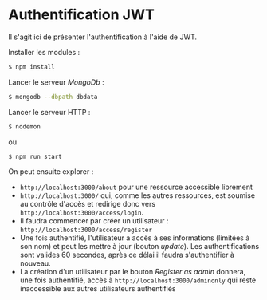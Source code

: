 # Authentification JWT


Il s'agit ici de présenter l'authentification à l'aide de JWT.

Installer les modules&nbsp;:
```bash
$ npm install
```

Lancer le serveur *MongoDb*&nbsp;:
```bash
$ mongodb --dbpath dbdata
```

Lancer le serveur HTTP&nbsp;:
```bash
$ nodemon
```
ou
```bash
$ npm run start
```

On peut ensuite explorer :
 * `http://localhost:3000/about` pour une ressource accessible librement
 * `http://localhost:3000/` qui, comme les autres ressources, est soumise au contrôle d'accès et redirige donc vers `http://localhost:3000/access/login`.
 * Il faudra commencer par créer un utilisateur : `http://localhost:3000/access/register`
 * Une fois authentifié, l'utilisateur a accès à ses informations (limitées à son nom) et peut les mettre à jour (bouton *update*). Les authentifications sont valides 60 secondes, après ce délai il faudra s'authentifier à nouveau. 
 * La création d'un utilisateur par le bouton *Register as admin* donnera, une fois authentifié, accès à `http://localhost:3000/adminonly` qui reste inaccessible aux autres utilisateurs authentifiés
